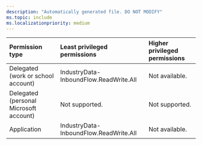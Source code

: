 ```yaml
---
description: "Automatically generated file. DO NOT MODIFY"
ms.topic: include
ms.localizationpriority: medium
---
```


|Permission type|Least privileged permissions|Higher privileged permissions|
|:---|:---|:---|
|Delegated (work or school account)|IndustryData-InboundFlow.ReadWrite.All|Not available.|
|Delegated (personal Microsoft account)|Not supported.|Not supported.|
|Application|IndustryData-InboundFlow.ReadWrite.All|Not available.|

